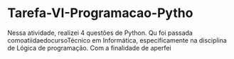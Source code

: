 # Tarefa-VI-Programacao-Pytho
Nessa atividade, realizei 4 questões de Python. Qu foi passada comoatiidaedocursoTécnico em Informática, especificamente na disciplina de Lógica de programação. Com a finalidade de aperfei

